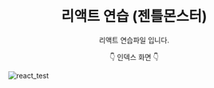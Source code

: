 </div align = 'center'>

<h1 align = 'center'> 리액트 연습 (젠틀몬스터)</h1>

 <p align = 'center'>리액트 연습파일 입니다.</p>
 
 <p align = 'center'>👇 인덱스 화면 👇<p>
 
 ![react_test](https://user-images.githubusercontent.com/96815572/181666686-25817ea3-0f30-426c-8112-c4f124654695.jpeg)
 
</div>



